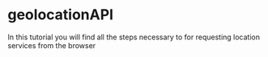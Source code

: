 # geolocationAPI
In this tutorial you will find all the steps necessary to for requesting location services from the browser
